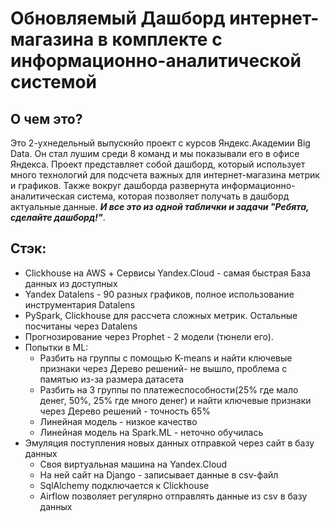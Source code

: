# Обновляемый Дашборд интернет-магазина в комплекте с информационно-аналитической системой
## О чем это? 
Это 2-ухнедельный выпускнйо проект с курсов Яндекс.Академии Big Data. Он стал лушим среди 8 команд и мы показывали его в офисе Яндекса.
Проект представляет собой дашборд, который использует много технологий для подсчета важных для интернет-магазина метрик и графиков.
Также вокруг дашборда развернута информационно-аналитическая система, которая позволяет получать в дашборд актуальные данные.
***И все это из одной таблички и задачи "Ребята, сделайте дашборд!"***.

## Стэк:
* Clickhouse на AWS + Сервисы Yandex.Cloud - самая быстрая База данных из доступных
* Yandex Datalens - 90 разных графиков, полное использование инструментария Datalens
* PySpark, Clickhouse для рассчета сложных метрик. Остальные посчитаны через Datalens
* Прогнозирование через Prophet - 2 модели (тюнели его).
* Попытки в ML:
  + Разбить на группы с помощью K-means и найти ключевые признаки через Дерево решений- не вышло, проблема с памятью из-за размера датасета
  + Разбить на 3 группы по платежеспособности(25% где мало денег, 50%, 25% где много денег) и найти ключевые признаки через Дерево решений - точность 65%  
  + Линейная модель - низкое качество
  + Линейная модель на Spark.ML - неточно обучилась
* Эмуляция поступления новых данных отправкой через сайт в базу данных 
  + Своя виртуальная машина на Yandex.Cloud
  + На ней сайт на Django - записывает данные в csv-файл
  + SqlAlchemy подключается к Clickhouse
  + Airflow позволяет регулярно отправлять данные из csv в базу данных
  
